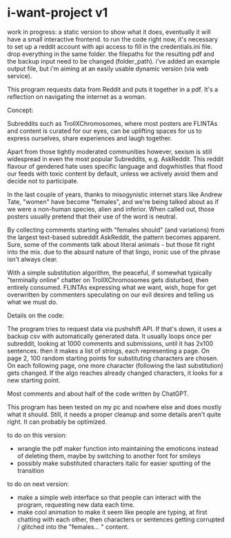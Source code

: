# i-want-project v1
work in progress: a static version to show what it does, eventually it will have a small interactive frontend.
to run the code right now, it's necessary to set up a reddit account with api access to fill in the credentials.ini file.
drop everything in the same folder.
the filepaths for the resulting pdf and the backup input need to be changed (folder_path).
i've added an example output file, but i'm aiming at an easily usable dynamic version (via web service).

This program requests data from Reddit and puts it together in a pdf.
It's a reflection on navigating the internet as a woman.


Concept:

Subreddits such as TrollXChromosomes, where most posters are FLINTAs and content is curated for our eyes, can be uplifting spaces for us to express ourselves, share experiences and laugh together.

Apart from those tightly moderated communities however, sexism is still widespread in even the most popular Subreddits, e.g. AskReddit. This reddit flavour of gendered hate uses specific language and dogwhistles that flood our feeds with toxic content by default, unless we actively avoid them and decide not to participate.

In the last couple of years, thanks to misogynistic internet stars like Andrew Tate, "women" have become "females", and we're being talked about as if we were a non-human species, alien and inferior. When called out, those posters usually pretend that their use of the word is neutral.

By collecting comments starting with "females should" (and variations)  from the largest text-based subreddit AskReddit, the pattern becomes apparent. Sure, some of the comments talk about literal animals - but those fit right into the mix. due to the absurd nature of that lingo, ironic use of the phrase isn't always clear.

With a simple substitution algorithm, the peaceful, if somewhat typically "terminally online" chatter on TrollXChromosomes gets disturbed, then entirely consumed. FLINTAs expressing what we want, wish, hope for get overwritten by commenters speculating on our evil desires and telling us what we must do.


Details on the code:

The program tries to request data via pushshift API. If that's down, it uses a backup csv with automatically generated data. It usually loops once per subreddit, looking at 1000 comments and submissions, until it has 2x100 sentences. then it makes a list of strings, each representing a page. On page 2, 100 random starting points for substituting characters are chosen. On each following page, one more character (following the last substitution) gets changed. If the algo reaches already changed characters, it looks for a new starting point.

Most comments and about half of the code written by ChatGPT.

This program has been tested on my pc and nowhere else and does mostly what it should. Still, it needs a proper cleanup and some details aren't quite right. It can probably be optimized.

to do on this version:
- wrangle the pdf maker function into maintaining the emoticons instead of deleting them, maybe by switching to another font for smileys
- possibly make substituted characters italic for easier spotting of the transition

to do on next version:
- make a simple web interface so that people can interact with the program, requesting new data each time.
- make cool animation to make it seem like people are typing, at first chatting with each other, then characters or sentences getting corrupted / glitched into the "females... " content.


